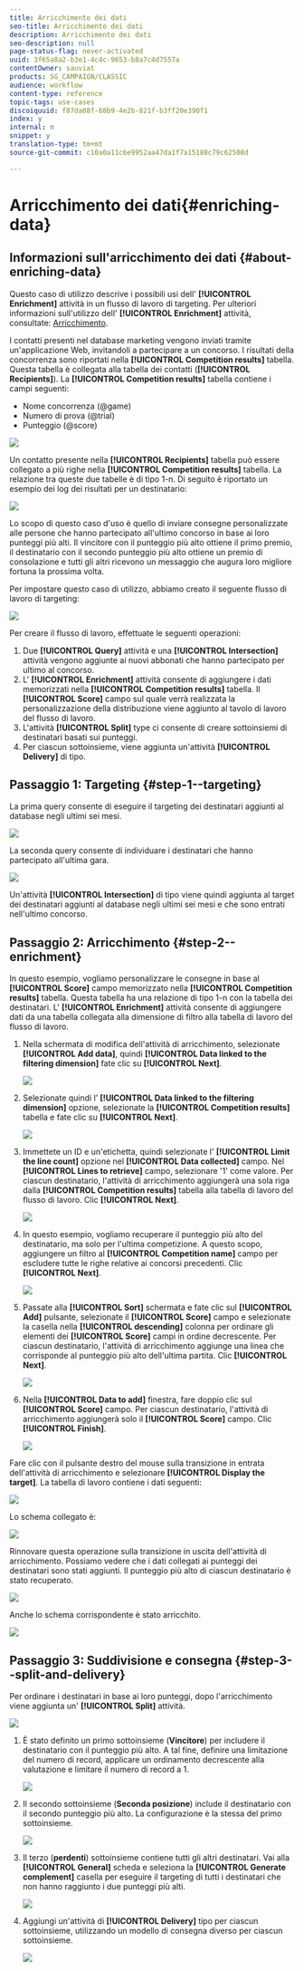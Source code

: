 ```yaml
---
title: Arricchimento dei dati
seo-title: Arricchimento dei dati
description: Arricchimento dei dati
seo-description: null
page-status-flag: never-activated
uuid: 3f65a8a2-b3e1-4c4c-9653-b8a7c4d7557a
contentOwner: sauviat
products: SG_CAMPAIGN/CLASSIC
audience: workflow
content-type: reference
topic-tags: use-cases
discoiquuid: f87da08f-68b9-4e2b-821f-b3ff20e390f1
index: y
internal: n
snippet: y
translation-type: tm+mt
source-git-commit: c10a0a11c6e9952aa47da1f7a15188c79c62508d

---
```



# Arricchimento dei dati{#enriching-data}

## Informazioni sull&#39;arricchimento dei dati {#about-enriching-data}

Questo caso di utilizzo descrive i possibili usi dell&#39; **[!UICONTROL Enrichment]** attività in un flusso di lavoro di targeting. Per ulteriori informazioni sull&#39;utilizzo dell&#39; **[!UICONTROL Enrichment]** attività, consultate: [Arricchimento](../../workflow/using/enrichment.md).

I contatti presenti nel database marketing vengono inviati tramite un&#39;applicazione Web, invitandoli a partecipare a un concorso. I risultati della concorrenza sono riportati nella **[!UICONTROL Competition results]** tabella. Questa tabella è collegata alla tabella dei contatti (**[!UICONTROL Recipients]**). La **[!UICONTROL Competition results]** tabella contiene i campi seguenti:

* Nome concorrenza (@game)
* Numero di prova (@trial)
* Punteggio (@score)

![](assets/uc1_enrich_1.png)

Un contatto presente nella **[!UICONTROL Recipients]** tabella può essere collegato a più righe nella **[!UICONTROL Competition results]** tabella. La relazione tra queste due tabelle è di tipo 1-n. Di seguito è riportato un esempio dei log dei risultati per un destinatario:

![](assets/uc1_enrich_2.png)

Lo scopo di questo caso d&#39;uso è quello di inviare consegne personalizzate alle persone che hanno partecipato all&#39;ultimo concorso in base ai loro punteggi più alti. Il vincitore con il punteggio più alto ottiene il primo premio, il destinatario con il secondo punteggio più alto ottiene un premio di consolazione e tutti gli altri ricevono un messaggio che augura loro migliore fortuna la prossima volta.

Per impostare questo caso di utilizzo, abbiamo creato il seguente flusso di lavoro di targeting:

![](assets/uc1_enrich_3.png)

Per creare il flusso di lavoro, effettuate le seguenti operazioni:

1. Due **[!UICONTROL Query]** attività e una **[!UICONTROL Intersection]** attività vengono aggiunte ai nuovi abbonati che hanno partecipato per ultimo al concorso.
1. L&#39; **[!UICONTROL Enrichment]** attività consente di aggiungere i dati memorizzati nella **[!UICONTROL Competition results]** tabella. Il **[!UICONTROL Score]** campo sul quale verrà realizzata la personalizzazione della distribuzione viene aggiunto al tavolo di lavoro del flusso di lavoro.
1. L&#39;attività **[!UICONTROL Split]** type ci consente di creare sottoinsiemi di destinatari basati sui punteggi.
1. Per ciascun sottoinsieme, viene aggiunta un&#39;attività **[!UICONTROL Delivery]** di tipo.

## Passaggio 1: Targeting {#step-1--targeting}

La prima query consente di eseguire il targeting dei destinatari aggiunti al database negli ultimi sei mesi.

![](assets/uc1_enrich_4.png)

La seconda query consente di individuare i destinatari che hanno partecipato all&#39;ultima gara.

![](assets/uc1_enrich_5.png)

Un&#39;attività **[!UICONTROL Intersection]** di tipo viene quindi aggiunta al target dei destinatari aggiunti al database negli ultimi sei mesi e che sono entrati nell&#39;ultimo concorso.

## Passaggio 2: Arricchimento {#step-2--enrichment}

In questo esempio, vogliamo personalizzare le consegne in base al **[!UICONTROL Score]** campo memorizzato nella **[!UICONTROL Competition results]** tabella. Questa tabella ha una relazione di tipo 1-n con la tabella dei destinatari. L&#39; **[!UICONTROL Enrichment]** attività consente di aggiungere dati da una tabella collegata alla dimensione di filtro alla tabella di lavoro del flusso di lavoro.

1. Nella schermata di modifica dell&#39;attività di arricchimento, selezionate **[!UICONTROL Add data]**, quindi **[!UICONTROL Data linked to the filtering dimension]** fate clic su **[!UICONTROL Next]**.

   ![](assets/uc1_enrich_6.png)

1. Selezionate quindi l’ **[!UICONTROL Data linked to the filtering dimension]** opzione, selezionate la **[!UICONTROL Competition results]** tabella e fate clic su **[!UICONTROL Next]**.

   ![](assets/uc1_enrich_7.png)

1. Immettete un ID e un&#39;etichetta, quindi selezionate l&#39; **[!UICONTROL Limit the line count]** opzione nel **[!UICONTROL Data collected]** campo. Nel **[!UICONTROL Lines to retrieve]** campo, selezionare &#39;1&#39; come valore. Per ciascun destinatario, l&#39;attività di arricchimento aggiungerà una sola riga dalla **[!UICONTROL Competition results]** tabella alla tabella di lavoro del flusso di lavoro. Clic **[!UICONTROL Next]**.

   ![](assets/uc1_enrich_8.png)

1. In questo esempio, vogliamo recuperare il punteggio più alto del destinatario, ma solo per l&#39;ultima competizione. A questo scopo, aggiungere un filtro al **[!UICONTROL Competition name]** campo per escludere tutte le righe relative ai concorsi precedenti. Clic **[!UICONTROL Next]**.

   ![](assets/uc1_enrich_9.png)

1. Passate alla **[!UICONTROL Sort]** schermata e fate clic sul **[!UICONTROL Add]** pulsante, selezionate il **[!UICONTROL Score]** campo e selezionate la casella nella **[!UICONTROL descending]** colonna per ordinare gli elementi dei **[!UICONTROL Score]** campi in ordine decrescente. Per ciascun destinatario, l&#39;attività di arricchimento aggiunge una linea che corrisponde al punteggio più alto dell&#39;ultima partita. Clic **[!UICONTROL Next]**.

   ![](assets/uc1_enrich_10.png)

1. Nella **[!UICONTROL Data to add]** finestra, fare doppio clic sul **[!UICONTROL Score]** campo. Per ciascun destinatario, l&#39;attività di arricchimento aggiungerà solo il **[!UICONTROL Score]** campo. Clic **[!UICONTROL Finish]**.

   ![](assets/uc1_enrich_11.png)

Fare clic con il pulsante destro del mouse sulla transizione in entrata dell&#39;attività di arricchimento e selezionare **[!UICONTROL Display the target]**. La tabella di lavoro contiene i dati seguenti:

![](assets/uc1_enrich_13.png)

Lo schema collegato è:

![](assets/uc1_enrich_15.png)

Rinnovare questa operazione sulla transizione in uscita dell&#39;attività di arricchimento. Possiamo vedere che i dati collegati ai punteggi dei destinatari sono stati aggiunti. Il punteggio più alto di ciascun destinatario è stato recuperato.

![](assets/uc1_enrich_12.png)

Anche lo schema corrispondente è stato arricchito.

![](assets/uc1_enrich_14.png)

## Passaggio 3: Suddivisione e consegna {#step-3--split-and-delivery}

Per ordinare i destinatari in base ai loro punteggi, dopo l&#39;arricchimento viene aggiunta un&#39; **[!UICONTROL Split]** attività.

![](assets/uc1_enrich_18.png)

1. È stato definito un primo sottoinsieme (**Vincitore**) per includere il destinatario con il punteggio più alto. A tal fine, definire una limitazione del numero di record, applicare un ordinamento decrescente alla valutazione e limitare il numero di record a 1.

   ![](assets/uc1_enrich_16.png)

1. Il secondo sottoinsieme (**Seconda posizione**) include il destinatario con il secondo punteggio più alto. La configurazione è la stessa del primo sottoinsieme.

   ![](assets/uc1_enrich_17.png)

1. Il terzo (**perdenti**) sottoinsieme contiene tutti gli altri destinatari. Vai alla **[!UICONTROL General]** scheda e seleziona la **[!UICONTROL Generate complement]** casella per eseguire il targeting di tutti i destinatari che non hanno raggiunto i due punteggi più alti.

   ![](assets/uc1_enrich_19.png)

1. Aggiungi un&#39;attività di **[!UICONTROL Delivery]** tipo per ciascun sottoinsieme, utilizzando un modello di consegna diverso per ciascun sottoinsieme.

   ![](assets/uc1_enrich_20.png)

